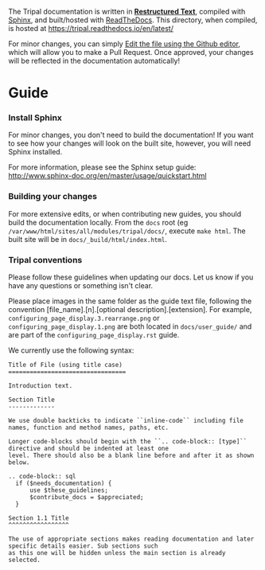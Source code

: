 The Tripal documentation is written in [**Restructured Text**](http://docutils.sourceforge.net/rst.html), compiled with [Sphinx](http://www.sphinx-doc.org/en/master/usage/quickstart.html), and built/hosted with [ReadTheDocs](https://readthedocs.org/).  This directory, when compiled, is hosted at https://tripal.readthedocs.io/en/latest/

For minor changes, you can simply [Edit the file using the Github editor](https://help.github.com/articles/editing-files-in-your-repository/), which will allow you to make a Pull Request.  Once approved, your changes will be reflected in the documentation automatically! 

# Guide

### Install Sphinx
For minor changes, you don't need to build the documentation!  If you want to see how your changes will look on the built site, however, you will need Sphinx installed.

For more information, please see the Sphinx setup guide:
http://www.sphinx-doc.org/en/master/usage/quickstart.html


### Building your changes

For more extensive edits, or when contributing new guides, you should build the documentation locally. From the `docs` root (eg `/var/www/html/sites/all/modules/tripal/docs/`, execute `make html`.  The built site will be in `docs/_build/html/index.html`.

### Tripal conventions
Please follow these guidelines when updating our docs. Let us know if you have any questions or something isn't clear.

Please place images in the same folder as the guide text file, following the convention [file_name].[n].[optional description].[extension].  For example, `configuring_page_display.3.rearrange.png` or `configuring_page_display.1.png` are both located in `docs/user_guide/` and are part of the `configuring_page_display.rst` guide.

We currently use the following syntax:
```
Title of File (using title case)
=================================

Introduction text.

Section Title
-------------

We use double backticks to indicate ``inline-code`` including file names, function and method names, paths, etc.

Longer code-blocks should begin with the ``.. code-block:: [type]`` directive and should be indented at least one 
level. There should also be a blank line before and after it as shown below.

.. code-block:: sql
  if ($needs_documentation) {
      use $these_guidelines;
      $contribute_docs = $appreciated;
  }

Section 1.1 Title
^^^^^^^^^^^^^^^^^

The use of appropriate sections makes reading documentation and later specific details easier. Sub sections such 
as this one will be hidden unless the main section is already selected.
```
